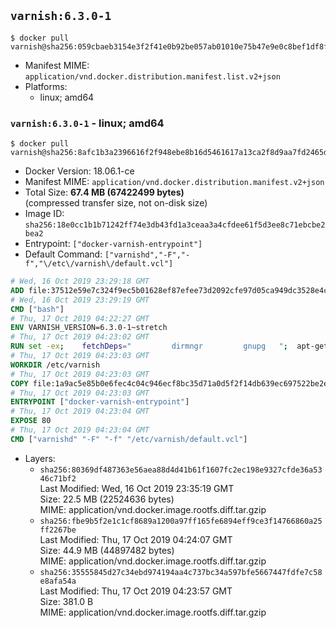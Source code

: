 ## `varnish:6.3.0-1`

```console
$ docker pull varnish@sha256:059cbaeb3154e3f2f41e0b92be057ab01010e75b47e9e0c8bef1df8f3e62b3be
```

-	Manifest MIME: `application/vnd.docker.distribution.manifest.list.v2+json`
-	Platforms:
	-	linux; amd64

### `varnish:6.3.0-1` - linux; amd64

```console
$ docker pull varnish@sha256:8afc1b3a2396616f2f948ebe8b16d5461617a13ca2f8d9aa7fd2465d41878b7b
```

-	Docker Version: 18.06.1-ce
-	Manifest MIME: `application/vnd.docker.distribution.manifest.v2+json`
-	Total Size: **67.4 MB (67422499 bytes)**  
	(compressed transfer size, not on-disk size)
-	Image ID: `sha256:18e0cc1b1b71242ff74e3db43fd1a3ceaa3a4cfdee61f5d3ee8c71ebcbe2bea2`
-	Entrypoint: `["docker-varnish-entrypoint"]`
-	Default Command: `["varnishd","-F","-f","\/etc\/varnish\/default.vcl"]`

```dockerfile
# Wed, 16 Oct 2019 23:29:18 GMT
ADD file:37512e59e7c324f9ec5b01628ef87efee73d2092cfe97d05ca949dc3528e4c2a in / 
# Wed, 16 Oct 2019 23:29:19 GMT
CMD ["bash"]
# Thu, 17 Oct 2019 04:22:27 GMT
ENV VARNISH_VERSION=6.3.0-1~stretch
# Thu, 17 Oct 2019 04:23:02 GMT
RUN set -ex; 	fetchDeps=" 		dirmngr 		gnupg 	"; 	apt-get update; 	apt-get install -y --no-install-recommends apt-transport-https ca-certificates $fetchDeps; 	key=920A8A7AA7120A8604BCCD294A42CD6EB810E55D; 	export GNUPGHOME="$(mktemp -d)"; 	gpg --batch --keyserver http://ha.pool.sks-keyservers.net/ --recv-keys $key; 	gpg --batch --export export $key > /etc/apt/trusted.gpg.d/varnish.gpg; 	gpgconf --kill all; 	rm -rf $GNUPGHOME; 	echo deb https://packagecloud.io/varnishcache/varnish63/debian/ stretch main > /etc/apt/sources.list.d/varnish.list; 	apt-get update; 	apt-get install -y --no-install-recommends varnish=$VARNISH_VERSION; 	apt-get purge -y --auto-remove -o APT::AutoRemove::RecommendsImportant=false $fetchDeps; 	rm -rf /var/lib/apt/lists/*
# Thu, 17 Oct 2019 04:23:03 GMT
WORKDIR /etc/varnish
# Thu, 17 Oct 2019 04:23:03 GMT
COPY file:1a9ac5e85b0e6fec4c04c946ecf8bc35d71a0d5f2f14db639ec697522be2eece in /usr/local/bin/ 
# Thu, 17 Oct 2019 04:23:03 GMT
ENTRYPOINT ["docker-varnish-entrypoint"]
# Thu, 17 Oct 2019 04:23:04 GMT
EXPOSE 80
# Thu, 17 Oct 2019 04:23:04 GMT
CMD ["varnishd" "-F" "-f" "/etc/varnish/default.vcl"]
```

-	Layers:
	-	`sha256:80369df487363e56aea88d4d41b61f1607fc2ec198e9327cfde36a5346c71bf2`  
		Last Modified: Wed, 16 Oct 2019 23:35:19 GMT  
		Size: 22.5 MB (22524636 bytes)  
		MIME: application/vnd.docker.image.rootfs.diff.tar.gzip
	-	`sha256:fbe9b5f2e1c1cf8689a1200a97ff165fe6894eff9ce3f14766860a25ff2267be`  
		Last Modified: Thu, 17 Oct 2019 04:24:07 GMT  
		Size: 44.9 MB (44897482 bytes)  
		MIME: application/vnd.docker.image.rootfs.diff.tar.gzip
	-	`sha256:35555845d27c34ebd974194aa4c737bc34a597bfe5667447fdfe7c58e8afa54a`  
		Last Modified: Thu, 17 Oct 2019 04:23:57 GMT  
		Size: 381.0 B  
		MIME: application/vnd.docker.image.rootfs.diff.tar.gzip
